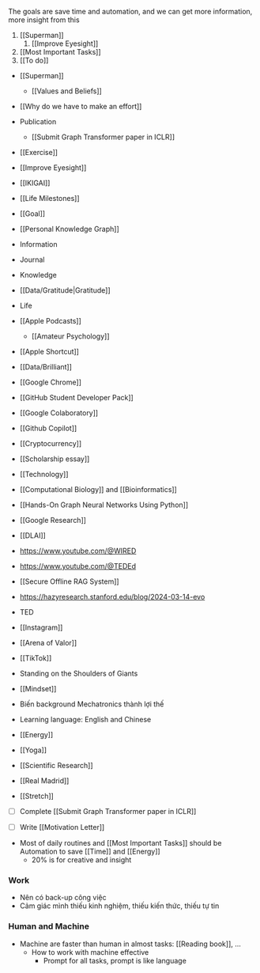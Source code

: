 The goals are save time and automation, and we can get more information, more insight from this

1. [[Superman]]
	1. [[Improve Eyesight]]
3. [[Most Important Tasks]]
4. [[To do]]

- [[Superman]]
	- [[Values and Beliefs]]
- [[Why do we have to make an effort]]
- Publication
	- [[Submit Graph Transformer paper in ICLR]]
- [[Exercise]]
- [[Improve Eyesight]]
- [[IKIGAI]]
- [[Life Milestones]]
- [[Goal]]
- [[Personal Knowledge Graph]]
- Information
- Journal
- Knowledge
- [[Data/Gratitude|Gratitude]]
- Life
- [[Apple Podcasts]]
	- [[Amateur Psychology]]
- [[Apple Shortcut]]
- [[Data/Brilliant]]
- [[Google Chrome]]
- [[GitHub Student Developer Pack]]
- [[Google Colaboratory]]
- [[Github Copilot]]
- [[Cryptocurrency]]
- [[Scholarship essay]]
- [[Technology]]
- [[Computational Biology]] and [[Bioinformatics]]
- [[Hands-On Graph Neural Networks Using Python]]
- [[Google Research]]
- [[DLAI]]
- https://www.youtube.com/@WIRED
- https://www.youtube.com/@TEDEd
- [[Secure Offline RAG System]]
- https://hazyresearch.stanford.edu/blog/2024-03-14-evo
- TED

- [[Instagram]]

- [[Arena of Valor]]
- [[TikTok]]
- Standing on the Shoulders of Giants

- [[Mindset]]
- Biến background Mechatronics thành lợi thế 
- Learning language: English and Chinese
- [[Energy]]
- [[Yoga]]
- [[Scientific Research]]
- [[Real Madrid]]
- [[Stretch]]

- [ ] Complete [[Submit Graph Transformer paper in ICLR]]
- [ ] Write [[Motivation Letter]]


- Most of daily routines and [[Most Important Tasks]] should be Automation to save [[Time]] and [[Energy]]
	- 20% is for creative and insight

### Work

- Nên có back-up công việc
- Cảm giác mình thiếu kinh nghiệm, thiếu kiến thức, thiếu tự tin

### Human and Machine

- Machine are faster than human in almost tasks: [[Reading book]], ...
	- How to work with machine effective
		- Prompt for all tasks, prompt is like language 